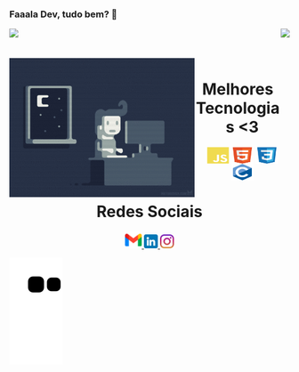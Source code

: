 ### Faaala Dev, tudo bem? 👋

<div>
  <img height="160em" src="https://github-readme-stats.vercel.app/api?username=lucas-dias-soares&show_icons=true&theme=radical"/>
  <img align="right" height="160em" src="https://github-readme-stats.vercel.app/api/top-langs/?username=lucas-dias-soares&layout=compact&langs_count=16&theme=dracula"/>
</div>
<br/>

<div  align="center"> 
  <div style="display: inline_block"><br>
    <img align="left" height="250" alt="coding-time" src="code.gif">
    <h1 align="center">Melhores Tecnologias <3</h1>
    <img align="center" height="30" width="40" alt="js-icon"  src="https://raw.githubusercontent.com/devicons/devicon/master/icons/javascript/javascript-plain.svg">
    <img align="center" height="30" width="40" alt="html-icon" src="https://raw.githubusercontent.com/devicons/devicon/master/icons/html5/html5-original.svg">
    <img align="center" height="30" width="40" alt="css-icon" src="https://raw.githubusercontent.com/devicons/devicon/master/icons/css3/css3-original.svg">
    <img align="center" height="30" width="40" alt="c-icon" src="https://raw.githubusercontent.com/devicons/devicon/master/icons/c/c-original.svg">
   </div>
    
  
  <h1 align="center">Redes Sociais</h1>
    <a href = "mailto: dias8489@gmail.com">
      <img width="30" src="gmail.png">
    </a>
    <a href = "https://www.linkedin.com/in/lucas-dias-soares-8b44a0228/">
      <img width="25" src="linkedin.png">
    <a href = "https://www.instagram.com/lucas_dias8489/">
      <img width="25" src="instagram.png">
    </a>
</div>
  
![Snake animation](https://github.com/Lucas-Dias-Soares/Lucas-Dias-Soares/blob/output/github-contribution-grid-snake.svg)
